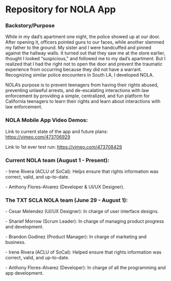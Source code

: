 # Repository for NOLA App
<html>
<head>
</head>
<body>
  <div class = "Div1">
   <h3> Backstory/Purpose </h3>
    <p>While in my dad’s apartment one night, the police showed up at our door. After opening it, officers pointed guns to our faces, while another slammed my father to the ground. My sister and I were handcuffed and pinned against the hallway walls. It turned out that they saw me at the store earlier, thought I looked “suspicious,” and followed me to my dad’s apartment. But I realized that I had the right not to open the door and prevent the traumatic experience from occurring because they did not have a warrant. Recognizing similar police encounters in South LA, I developed NOLA.
    </p>
  </div>
  <p>NOLA’s purpose is to prevent teenagers from having their rights abused, preventing unlawful arrests, and de-escalating interactions with law enforcement by providing a simple, centralized, and fun platform for California teenagers to learn their rights and learn about interactions with law enforcement.</p>
  <h3> NOLA Mobile App Video Demos: </h3>
  <p>Link to current state of the app and future plans: <a href="https://vimeo.com/473706929">https://vimeo.com/473706929</a></p>
  <p>Link to 1st ever test run: <a href="https://vimeo.com/473708429">https://vimeo.com/473708429</a></p>
  <h3> Current NOLA team (August 1 - Present):</h3>
   <p> - Irene Rivera (ACLU of SoCal): Helps ensure that rights information was correct, valid, and up-to-date. </p>
   <p> - Anthony Flores-Alvarez (Developer & UI/UX Designer). </p>
  <h3> The TXT SCLA NOLA team (June 29 - August 1):</h3>
   <p> - Cesar Melendez (UI/UX Designer): In charge of user interface designs. </p>
   <p> - Sharief Morrow (Scrum Leader): In charge of managing product progress and development.</p>
   <p> - Brandon Godinez (Product Manager): In charge of marketing and business.</p>
   <p> - Irene Rivera (ACLU of SoCal): Helped ensure that rights information was correct, valid, and up-to-date. </p>
   <p> - Anthony Flores-Alvarez (Developer): In charge of all the programming and app development. </p>
</body>
</html>
